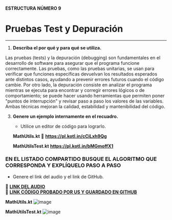 #### ESTRUCTURA NÚMERO 9
# Pruebas Test y Depuración

---

1. **Describa el por qué y para qué se utiliza.**
   
Las pruebas (tests) y la depuración (debugging) son fundamentales en el desarrollo de software para asegurar que el programa funcione correctamente. Las pruebas, como las pruebas unitarias, se usan para verificar que funciones específicas devuelvan los resultados esperados ante distintos casos, ayudando a prevenir errores futuros cuando el código cambie. Por otro lado, la depuración consiste en analizar el programa mientras se ejecuta para encontrar y corregir errores lógicos o de comportamiento; se puede hacer usando herramientas que permiten poner "puntos de interrupción" y revisar paso a paso los valores de las variables. Ambas técnicas mejoran la calidad, estabilidad y mantenibilidad del código.
   
3. **Genere un ejemplo internamente en el recuadro.**  

   - Utilice un editor de código para lograrlo.  

   **MathUtils.kt**
🔗 **https://pl.kotl.in/cCiLxh9Qg**

   **MathUtilsTest.kt**
   **https://pl.kotl.in/bMGmoffX1**

### EN EL LISTADO COMPARTIDO BUSQUE EL ALGORITMO QUE CORRESPONDA Y EXPLÍQUELO PASO A PASO  
- Genere el link del audio y el link de GitHub.  

🔗 **[LINK DEL AUDIO](https://dayhaaCode-25.github.io/Fichas_Kotlin/Tarjeta%20n%C3%BAmero%209/WhatsApp%20Audio%202025-05-08%20at%201.49.13%20PM.ogg)**  
🔗 **[LINK CÓDIGO PROBADO POR US Y GUARDADO EN GITHUB]()**

**MathUtils.kt**
![image](https://github.com/user-attachments/assets/ef1e0188-8468-46e2-8ec3-448635c7e1ea)

**MathUtilsTest.kt**
![image](https://github.com/user-attachments/assets/1ef74bd3-2b5f-42db-99d7-afb9eabdc705)
